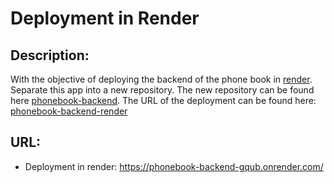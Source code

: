 # Deployment in Render

## Description:

With the objective of deploying the backend of the phone book in [render](https://render.com/). Separate this app into a new repository. The new repository can be found here [phonebook-backend](https://github.com/fernargdev/phonebook-backend). The URL of the deployment can be found here: [phonebook-backend-render](https://phonebook-backend-gqub.onrender.com/)

## URL:

- Deployment in render: https://phonebook-backend-gqub.onrender.com/
